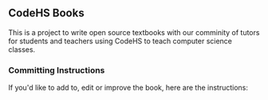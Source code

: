 ## CodeHS Books

This is a project to write open source textbooks with our comminity of tutors for students and teachers using CodeHS to teach computer science classes. 

### Committing Instructions

If you'd like to add to, edit or improve the book, here are the instructions:

